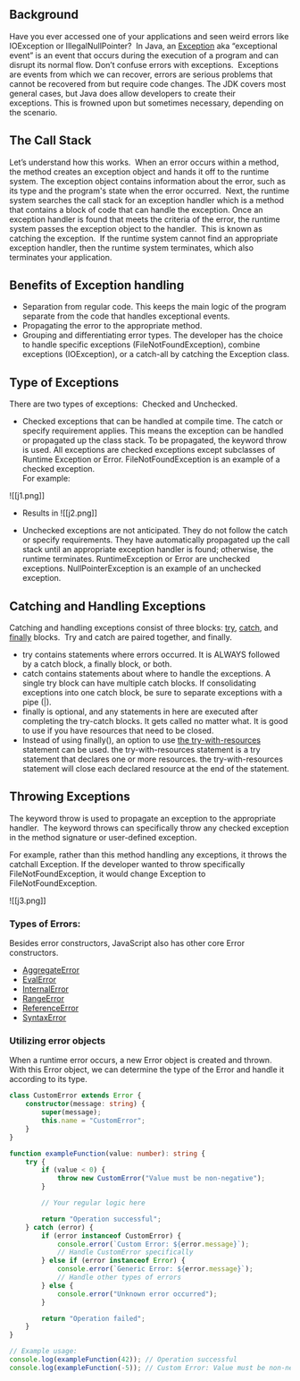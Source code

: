 ## Background

Have you ever accessed one of your applications and seen weird errors like IOException or IllegalNullPointer?  In Java, an [Exception](https://docs.oracle.com/en/java/javase/17/docs/api/java.base/java/lang/Exception.html) aka “exceptional event” is an event that occurs during the execution of a program and can disrupt its normal flow. Don’t confuse errors with exceptions.  Exceptions are events from which we can recover, errors are serious problems that cannot be recovered from but require code changes. The JDK covers most general cases, but Java does allow developers to create their exceptions. This is frowned upon but sometimes necessary, depending on the scenario.

## The Call Stack

Let’s understand how this works.  When an error occurs within a method, the method creates an exception object and hands it off to the runtime system. The exception object contains information about the error, such as its type and the program's state when the error occurred.  Next, the runtime system searches the call stack for an exception handler which is a method that contains a block of code that can handle the exception. Once an exception handler is found that meets the criteria of the error, the runtime system passes the exception object to the handler.  This is known as catching the exception.  If the runtime system cannot find an appropriate exception handler, then the runtime system terminates, which also terminates your application.

## Benefits of Exception handling

-   Separation from regular code. This keeps the main logic of the program separate from the code that handles exceptional events.
-   Propagating the error to the appropriate method.
-   Grouping and differentiating error types. The developer has the choice to handle specific exceptions (FileNotFoundException), combine exceptions (IOException), or a catch-all by catching the Exception class.

## Type of Exceptions

There are two types of exceptions:  Checked and Unchecked.

-   Checked exceptions that can be handled at compile time. The catch or specify requirement applies. This means the exception can be handled or propagated up the class stack. To be propagated, the keyword throw is used. All exceptions are checked exceptions except subclasses of Runtime Exception or Error. FileNotFoundException is an example of a checked exception.  
    For example:

![[j1.png]]

-   Results in
![[j2.png]]

-   Unchecked exceptions are not anticipated. They do not follow the catch or specify requirements. They have automatically propagated up the call stack until an appropriate exception handler is found; otherwise, the runtime terminates. RuntimeException or Error are unchecked exceptions. NullPointerException is an example of an unchecked exception.

## Catching and Handling Exceptions

Catching and handling exceptions consist of three blocks: [try](https://docs.oracle.com/javase/tutorial/essential/exceptions/try.html), [catch](https://docs.oracle.com/javase/tutorial/essential/exceptions/catch.html), and [finally](https://docs.oracle.com/javase/tutorial/essential/exceptions/finally.html) blocks.  Try and catch are paired together, and finally.

-   try contains statements where errors occurred. It is ALWAYS followed by a catch block, a finally block, or both.
-   catch contains statements about where to handle the exceptions. A single try block can have multiple catch blocks. If consolidating exceptions into one catch block, be sure to separate exceptions with a pipe (|).
-   finally is optional, and any statements in here are executed after completing the try-catch blocks. It gets called no matter what. It is good to use if you have resources that need to be closed.
-   Instead of using finally(), an option to use [the try-with-resources](https://docs.oracle.com/javase/tutorial/essential/exceptions/tryResourceClose.html) statement can be used. the try-with-resources statement is a try statement that declares one or more resources. the try-with-resources statement will close each declared resource at the end of the statement.

## Throwing Exceptions

The keyword throw is used to propagate an exception to the appropriate handler.  The keyword throws can specifically throw any checked exception in the method signature or user-defined exception.

For example, rather than this method handling any exceptions, it throws the catchall Exception. If the developer wanted to throw specifically FileNotFoundException, it would change Exception to FileNotFoundException.

![[j3.png]]

### Types of Errors:
Besides error constructors, JavaScript also has other core Error constructors.

-   [AggregateError](https://developer.mozilla.org/en-US/docs/Web/JavaScript/Reference/Global_Objects/AggregateError)
-   [EvalError](https://developer.mozilla.org/en-US/docs/Web/JavaScript/Reference/Global_Objects/EvalError)
-   [InternalError](https://developer.mozilla.org/en-US/docs/Web/JavaScript/Reference/Global_Objects/InternalError)
-   [RangeError](https://developer.mozilla.org/en-US/docs/Web/JavaScript/Reference/Global_Objects/RangeError)
-   [ReferenceError](https://developer.mozilla.org/en-US/docs/Web/JavaScript/Reference/Global_Objects/ReferenceError)
-   [SyntaxError](https://developer.mozilla.org/en-US/docs/Web/JavaScript/Reference/Global_Objects/SyntaxError)


### Utilizing error objects
When a runtime error occurs, a new Error object is created and thrown. With this Error object, we can determine the type of the Error and handle it according to its type.


```typescript
class CustomError extends Error {
    constructor(message: string) {
        super(message);
        this.name = "CustomError";
    }
}

function exampleFunction(value: number): string {
    try {
        if (value < 0) {
            throw new CustomError("Value must be non-negative");
        }

        // Your regular logic here

        return "Operation successful";
    } catch (error) {
        if (error instanceof CustomError) {
            console.error(`Custom Error: ${error.message}`);
            // Handle CustomError specifically
        } else if (error instanceof Error) {
            console.error(`Generic Error: ${error.message}`);
            // Handle other types of errors
        } else {
            console.error("Unknown error occurred");
        }

        return "Operation failed";
    }
}

// Example usage:
console.log(exampleFunction(42)); // Operation successful
console.log(exampleFunction(-5)); // Custom Error: Value must be non-negative, Operation failed
```

